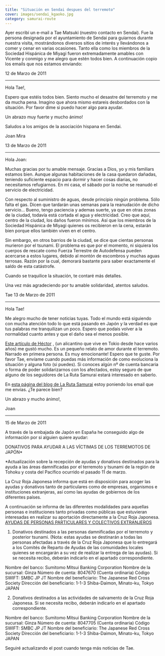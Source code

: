 ```yaml
---
title: "Situación en Sendai despues del terremoto"
cover: images/sendai_kgaoko.jpg
category: samurai-route
---
```


Ayer escribí un e-mail a Tae Matsuki (nuestro contacto en Sendai). Fue la persona designada por el ayuntamiento de Sendai para guiarnos durante nuestra visita, mostrándonos diversos sitios de interés y llevándonos a comer y cenar en varias ocasiones. Tanto ella como los miembros de la Sociedad Hispánica de Miyagi fueron extremadamente amables con Vicente y conmigo y me alegro que estén todos bien. A continuación copio los emails que nos estamos enviando:

12 de Marzo de 2011

- - - - - -

Hola Tae!,

Espero que estéis todos bien. Siento mucho el desastre del terremoto y me da mucha pena. Imagino que ahora mismo estareis desbordados con la situación. Por favor dime si puedo hacer algo para ayudar.

Un abrazo muy fuerte y mucho ánimo!

Saludos a los amigos de la asociación hispana en Sendai.

Joan Mira

13 de Marzo de 2011

- - - - - -

Hola Joan:

Muchas gracias por tu amable mensaje. Gracias a Dios, yo y mis familiars estamos bien. Aunque algunas habitaciones de la casa quedaron dañadas, teniendo suficiente espacio para dormir y hacer cosas diarias, no necesitamos refugiarnos. En mi casa, el sábado por la noche se reanudó el servicio de electricidad.

Con respecto al suministro de aguas, desde principio ningún problema. Sólo falta el gas. Dicen que tardarán unas semanas para la reanudación de dicho servicio… Bueno, tengo paciencia y ademas suerte, ya que en otras zonas de la ciudad, todavía está cortada el agua y electricidad. Creo que aquí, centro de la ciudad, los daños fueron mínimos. Así que los miembros de la Sociedad Hispánica de Miyagi quienes os recibieron en la cena, estarán bien porque ellos también viven en el centro.

Sin embargo, en otros barrios de la ciudad, se dice que cientas personas murieron por el tsunami. El problema es que por el momento, ni siquiera los cuerpos de rescate como Fuerza Terrestre de Autodefensa pueden acercarse a estos lugares, debido al montón de escombros y muchas aguas terrosas. Razón por la cual, demorará bastante para saber exactamente el saldo de esta
 catástrofe.

Cuando se traquilice la situación, te contaré más detalles.

Una vez más agradeciendo por tu amable solidaridad, atentos saludos.

Tae
13 de Marzo de 2011

- - - - - -

Hola Tae!

Me alegro mucho de tener noticias tuyas. Todo el mundo está siguiendo con mucha atención todo lo que está pasando en Japón y la verdad es que tus palabras me tranquilizan un poco. Espero que podais volver a la normalidad cuanto antes y que el daño sea el menos posible.

[Este artículo de Héctor](http://www.facebook.com/notes/h%C3%A9ctor-garc%C3%ADa-puigcerver/as%C3%AD-lo-viv%C3%AD-yo-el-mayor-terremoto-de-la-historia-de-jap%C3%B3n-parte-1/10150116984462662) , (un alicantino que vive en Tokio desde hace varios años) me gustó mucho. Es un pequeño relato de amor durante el terremoto. Narrado en primera persona. Es muy emocionante! Espero que te guste.
 Por favor Tae, envíame cuando puedas más información de como evoluciona la situación y alguna foto (si puedes). Si conoces algún nº de cuenta bancaria o forma de poder solidarizarnos con los afectados, estoy seguro de que alguno de los seguidores de La Ruta Samurai estará interesado en saberlo.

En [esta página del blog de La Ruta Samurai](http://www.rutasamurai.com/Japon/situacion-en-sendai-despues-del-terremoto.html) estoy poniendo los email que me envias. ¿Te parece bien?

Un abrazo y mucho ánimo!,

Joan

- - - - - -

15 de Marzo de 2011

A través de la embajada de Japón en España he conseguido algo de información por si alguien quiere ayudar:

DONATIVOS PARA AYUDAR A LAS VÍCTIMAS DE LOS TERREMOTOS DE JAPÓN*

*Actualización sobre la recepción de ayudas y donativos destinados para la ayuda a las áreas damnificadas por el terremoto y tsunami de la región de Tohoku y costa del Pacífico ocurrido el pasado 11 de marzo.

La Cruz Roja Japonesa informa que está en disposición para acoger las ayudas y donativos tanto de particulares como de empresas, organismos e instituciones extranjeras, así como las ayudas de gobiernos de los diferentes países.

A continuación se informa de las diferentes modalidades para aquellas personas e instituciones tanto privadas como públicas que estuvieran interesadas en realizar su aportación directamente a la Cruz Roja Japonesa.
<span style="text-decoration: underline;">AYUDAS DE PERSONAS PARTICULARES Y COLECTIVOS EXTRANJEROS</span>

1) Donativos destinados a las personas damnificadas por el terremoto y posterior tsunami. (Nota: estas ayudas se destinarán a todas las personas afectadas a través de la Cruz Roja Japonesa que lo entregará a los Comités de Reparto de Ayudas de las comunidades locales quienes se encargarán a su vez de realizar la entrega de las ayudas). Si se necesita recibo, deberán indicarlo en el apartado correspondiente.

Nombre del banco: Sumitomo Mitsui Banking Corporation
Nombre de la sucursal: Ginza
Número de cuenta: 8047670 (Cuenta ordinaria)
Código SWIFT: SMBC JP JT
Nombre del beneficiario: The Japanese Red Cross Society
Dirección del beneficiario: 1-1-3 Shiba-Daimon, Minato-ku, Tokyo  JAPAN

2) Donativos destinados a las actividades de salvamento de la Cruz Roja Japonesa. Si se necesita recibo, deberán indicarlo en el apartado correspondiente.

Nombre del banco: Sumitomo Mitsui Banking Corporation
Nombre de la sucursal: Ginza
Número de cuenta: 8047705 (Cuenta ordinaria)
Código SWIFT: SMBC JP JT
Nombre del beneficiario: The Japanese Red Cross Society
Dirección del beneficiario: 1-1-3 Shiba-Daimon, Minato-ku, Tokyo  JAPAN

Seguiré actualizando el post cuando tenga más noticias de Tae.
